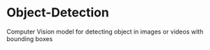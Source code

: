 # Object-Detection
Computer Vision model for detecting object in images or videos with bounding boxes
